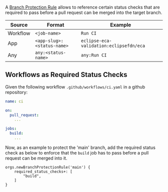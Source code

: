 A [Branch Protection Rule](branch-protection-rule.md) allows to reference certain status checks
that are required to pass before a pull request can be merged into the target branch.

| Source   | Format                     | Example                                 |
|----------|----------------------------|-----------------------------------------|
| Workflow | `<job-name>`               | `Run CI`                                |
| App      | `<app-slug>:<status-name>` | `eclipse-eca-validation:eclipsefdn/eca` |
| Any      | `any:<status-name>`        | `any:Run CI`                            |

## Workflows as Required Status Checks

Given the following workflow `.github/workflows/ci.yaml` in a github repository:

```yaml
name: ci

on:
  pull_request:
    ...

jobs:
  build:
    ...
```

Now, as an example to protect the 'main' branch, add the required status check as below to
enforce that the `build` job has to pass before a pull request can be merged into it.

```jsonnet
orgs.newBranchProtectionRule('main') {
    required_status_checks+: [
        "build",
    ]
}
```
